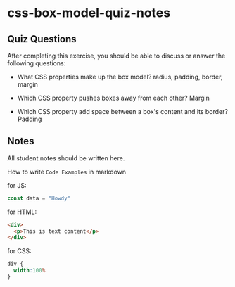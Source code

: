 # css-box-model-quiz-notes

## Quiz Questions

After completing this exercise, you should be able to discuss or answer the following questions:

- What CSS properties make up the box model?
radius, padding, border, margin

- Which CSS property pushes boxes away from each other?
Margin

- Which CSS property add space between a box's content and its border?
Padding


## Notes

All student notes should be written here.


How to write `Code Examples` in markdown

for JS:
```javascript
const data = "Howdy"
```

for HTML:
```html
<div>
  <p>This is text content</p>
</div>
```

for CSS:
```css
div {
  width:100%
}
```
